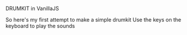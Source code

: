 DRUMKIT in VanillaJS

So here's my first attempt to make a simple drumkit
Use the keys on the keyboard to play the sounds
